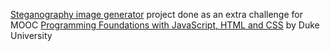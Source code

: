 [Steganography image generator](https://codepen.io/krayevska/full/qrzWOW/) project done as an extra challenge for MOOC [Programming Foundations with JavaScript, HTML and CSS](https://www.coursera.org/learn/duke-programming-web/home/welcome) by Duke University
